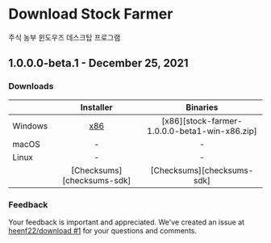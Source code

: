 # Download Stock Farmer

주식 농부 윈도우즈 데스크탑 프로그램

## 1.0.0.0-beta.1 - December 25, 2021

### Downloads

|           | Installer | Binaries |
| --------- | :-------: | :------: |
| Windows   | [x86][stock-farmer-1.0.0.0-beta1-win-x86.exe] | [x86][stock-farmer-1.0.0.0-beta1-win-x86.zip] |
| macOS     | - | - |
| Linux     | - | - |
|           | [Checksums][checksums-sdk] | [Checksums][checksums-sdk] |

### Feedback

Your feedback is important and appreciated. We've created an issue at [heenf22/download #1](https://github.com/heenf22/download/issues/1) for your questions and comments.

[//]: # ( Download link )
[stock-farmer-1.0.0.0-beta1-win-x86.exe]: https://github.com/heenf22/download/tree/main/stockfarmer/beta/setup-stockfarmer-1.0.0.0-beta1.exe
[stock-farmer-1.0.0.0-beta1-win-x64.zip]: https://github.com/heenf22/download/tree/main/stockfarmer/beta/setup-stockfarmer-1.0.0.0-beta1.zip
